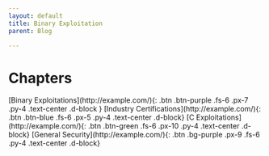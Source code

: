 ```yaml
---
layout: default
title: Binary Exploitation
parent: Blog

---
```


# Chapters

<div class="code-example" markdown="1">

<span>
[Binary Exploitations](http://example.com/){: .btn .btn-purple .fs-6 .px-7 .py-4 .text-center .d-block }
</span>

<span>
[Industry Certifications](http://example.com/){: .btn .btn-blue .fs-6 .px-5 .py-4 .text-center .d-block}
</span>

<span>
[C Exploitations](http://example.com/){: .btn .btn-green .fs-6 .px-10 .py-4 .text-center .d-block}
</span>

<span>
[General Security](http://example.com/){: .btn .bg-purple .px-9 .fs-6 .py-4 .text-center .d-block}
</span>

</div>


